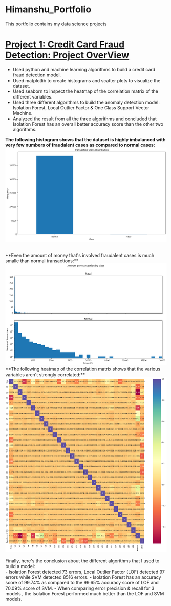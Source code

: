 # Himanshu_Portfolio
This portfolio contains my data science projects

# [Project 1: Credit Card Fraud Detection: Project OverView](https://github.com/Himanshuk45/Himanshu_Portfolio/blob/main/CreditCard_FraudDetection.ipynb)
- Used python and machine learning algorithms to build a credit card fraud detection model. <br />
- Used matplotlib to create histograms and scatter plots to visualize the dataset. <br />
- Used seaborn to inspect the heatmap of the correlation matrix of the different variables. <br />
- Used three different algorithms to build the anomaly detection model: Isolation Forest, Local Outlier Factor & One Class Support Vector Machine. <br />
- Analyzed the result from all the three algorithms and concluded that Isolation Forest has an overall better accuracy score than the other two algorithms.

**The following histogram shows that the dataset is highly imbalanced with very few numbers of fraudalent cases as compared to normal cases:** <br />
<img src="https://github.com/Himanshuk45/Himanshu_Portfolio/blob/main/Images/index.png" class="img-responsive" alt=""> </div>

<br />
**Even the amount of money that's involved fraudalent cases is much smalle than normal transactions:**
<img src="https://github.com/Himanshuk45/Himanshu_Portfolio/blob/main/Images/index1.png" class="img-responsive" alt=""> </div>
<br />
**The following heatmap of the correlation matrix shows that the various variables aren't strongly correlated:**
<img src="https://github.com/Himanshuk45/Himanshu_Portfolio/blob/main/Images/index4.png" class="img-responsive" alt=""> </div>
<br /><br />
Finally, here's the conclusion about the different algorithms that I used to build a model:<br />
- Isolation Forest detected 73 errors, Local Outlier Factor (LOF) detected 97 errors while SVM detected 8516 errors.
- Isolation Forest has an accuracy score of 99.74% as compared to the 99.65% accuracy score of LOF and 70.09% score of SVM.
- When comparing error precision & recall for 3 models , the Isolation Forest performed much better than the LOF and SVM models.
